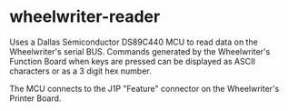 # wheelwriter-reader
Uses a Dallas Semiconductor DS89C440 MCU to read data on the Wheelwriter's serial BUS. Commands generated by the Wheelwriter's Function Board when keys are pressed can be displayed as ASCII characters or as a 3 digit hex number.

The MCU connects to the J1P "Feature" connector on the Wheelwriter's Printer Board.
